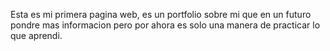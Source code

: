 Esta es mi primera pagina web, es un portfolio sobre mi que en un futuro pondre mas informacion pero por ahora es solo una manera de practicar lo que aprendi.
